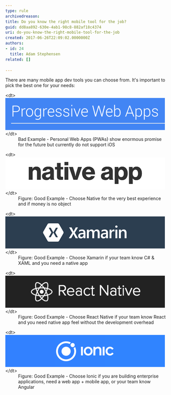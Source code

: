 ```yaml
---
type: rule
archivedreason: 
title: Do you know the right mobile tool for the job?
guid: dd8aa892-630e-4ab1-98c8-882af18c4374
uri: do-you-know-the-right-mobile-tool-for-the-job
created: 2017-06-26T22:09:02.0000000Z
authors:
- id: 24
  title: Adam Stephensen
related: []

---
```


There are many mobile app dev tools you can choose from. It's important to pick the best one for your needs:

<!--endintro-->
<dl class="badImage">&lt;dt&gt;
      <img src="pwa.png" alt="pwa.png">
   &lt;/dt&gt;<dd>Bad Example - Personal Web Apps (PWAs) show enormous promise for the future but currently do not support iOS</dd></dl><dl class="goodImage">&lt;dt&gt;<img src="native.png" alt="native.png"> &lt;/dt&gt;<dd>Figure: Good Example - Choose Native for the very best experience and if money is no object</dd></dl><dl class="goodImage">&lt;dt&gt;
      <img src="xamarin.png" alt="xamarin.png">
   &lt;/dt&gt;<dd>Figure: Good Example - Choose Xamarin if your team know C# & XAML and you need a native app</dd></dl><dl class="goodImage">&lt;dt&gt;
      <img src="reactnative.png" alt="reactnative.png">
   &lt;/dt&gt;<dd>Figure: Good Example - Choose React Native if your team know React and you need native app feel without the development overhead</dd></dl><dl class="goodImage">&lt;dt&gt;
      <img src="ionic.png" alt="ionic.png">
   &lt;/dt&gt;<dd>Figure: Good Example - Choose Ionic if you are building enterprise applications, need a web app + mobile app, or your team know Angular</dd></dl>
